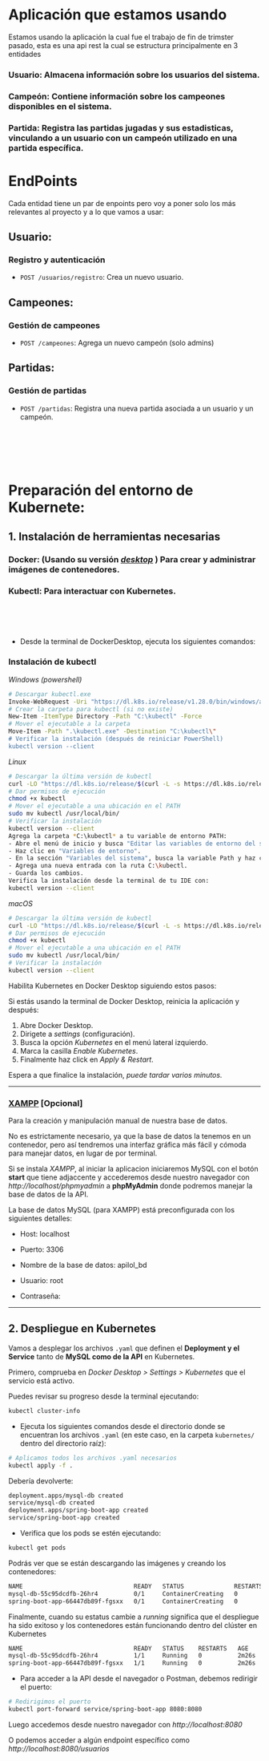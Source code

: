 # Aplicación que estamos usando

Estamos usando la aplicación la cual fue el trabajo de fin de trimster pasado, esta es una api rest la cual se estructura principalmente en 3 entidades 

### **Usuario**: Almacena información sobre los usuarios del sistema.
### **Campeón**: Contiene información sobre los campeones disponibles en el sistema.
### **Partida**: Registra las partidas jugadas y sus estadisticas, vinculando a un usuario con un campeón utilizado en una partida específica.

# EndPoints

Cada entidad tiene un par de enpoints pero voy a poner solo los más relevantes al proyecto y a lo que vamos a usar:

## Usuario:

### Registro y autenticación
- `POST /usuarios/registro`: Crea un nuevo usuario.

## Campeones:

### Gestión de campeones
- `POST /campeones`: Agrega un nuevo campeón (solo admins)


## Partidas:

### Gestión de partidas
- `POST /partidas`: Registra una nueva partida asociada a un usuario y un campeón.


<br>
<br>
<br>
<br>

# Preparación del entorno de Kubernete:

## 1. Instalación de herramientas necesarias

### Docker: (Usando su versión [*desktop*](https://www.docker.com/products/docker-desktop/) ) Para crear y administrar imágenes de contenedores.

### Kubectl: Para interactuar con Kubernetes.
<br>
<br>
<br>

* Desde la terminal de DockerDesktop, ejecuta los siguientes comandos: 


### Instalación de kubectl

*Windows (powershell)*

```bash
# Descargar kubectl.exe
Invoke-WebRequest -Uri "https://dl.k8s.io/release/v1.28.0/bin/windows/amd64/kubectl.exe" -OutFile "kubectl.exe"
# Crear la carpeta para kubectl (si no existe)
New-Item -ItemType Directory -Path "C:\kubectl" -Force
# Mover el ejecutable a la carpeta
Move-Item -Path ".\kubectl.exe" -Destination "C:\kubectl\"
# Verificar la instalación (después de reiniciar PowerShell)
kubectl version --client
```

*Linux*

```bash
# Descargar la última versión de kubectl
curl -LO "https://dl.k8s.io/release/$(curl -L -s https://dl.k8s.io/release/stable.txt)/bin/linux/amd64/kubectl"
# Dar permisos de ejecución
chmod +x kubectl
# Mover el ejecutable a una ubicación en el PATH
sudo mv kubectl /usr/local/bin/
# Verificar la instalación
kubectl version --client
Agrega la carpeta *C:\kubectl* a tu variable de entorno PATH:
- Abre el menú de inicio y busca "Editar las variables de entorno del sistema".
- Haz clic en "Variables de entorno".
- En la sección "Variables del sistema", busca la variable Path y haz clic en "Editar".
- Agrega una nueva entrada con la ruta C:\kubectl.
- Guarda los cambios.
Verifica la instalación desde la terminal de tu IDE con:
kubectl version --client
```

*macOS*

```bash
# Descargar la última versión de kubectl
curl -LO "https://dl.k8s.io/release/$(curl -L -s https://dl.k8s.io/release/stable.txt)/bin/darwin/amd64/kubectl"
# Dar permisos de ejecución
chmod +x kubectl
# Mover el ejecutable a una ubicación en el PATH
sudo mv kubectl /usr/local/bin/
# Verificar la instalación
kubectl version --client

```
Habilita Kubernetes en Docker Desktop siguiendo estos pasos:

Si estás usando la terminal de Docker Desktop, reinicia la aplicación y después: 

1. Abre Docker Desktop.
2. Dirigete a *settings* (configuración).
3. Busca la opción *Kubernetes* en el menú lateral izquierdo.
4. Marca la casilla *Enable Kubernetes*.
5. Finalmente haz click en *Apply & Restart*.

Espera a que finalice la instalación, *puede tardar varios minutos.*

---

### [XAMPP](https://www.apachefriends.org/es/index.html) [Opcional]

Para la creación y manipulación manual de nuestra base de datos. 

No es estrictamente necesario, ya que la base de datos la tenemos en un contenedor, pero así tendremos una interfaz gráfica más fácil y cómoda para manejar datos, en lugar de por terminal.

Si se instala *XAMPP*, al iniciar la aplicacion iniciaremos MySQL con el botón **start** que tiene adjaccente y accederemos desde nuestro navegador con *http://localhost/phpmyadmin* a **phpMyAdmin** donde podremos manejar la base de datos de la API.


La base de datos MySQL (para XAMPP) está preconfigurada con los siguientes detalles:

* Host: localhost

* Puerto: 3306

* Nombre de la base de datos: apilol_bd

* Usuario: root

* Contraseña:

---

## 2. Despliegue en Kubernetes

Vamos a desplegar los archivos `.yaml` que definen el **Deployment y el Service** tanto de **MySQL como de la API** en Kubernetes.

Primero, comprueba en *Docker Desktop > Settings > Kubernetes* que el servicio está activo.

Puedes revisar su progreso desde la terminal ejecutando:

```bash
kubectl cluster-info
```

* Ejecuta los siguientes comandos desde el directorio donde se encuentran los archivos `.yaml` (en este caso, en la carpeta `kubernetes/` dentro del directorio raíz):

```bash
# Aplicamos todos los archivos .yaml necesarios 
kubectl apply -f .
```

Debería devolverte:

```bash
deployment.apps/mysql-db created
service/mysql-db created
deployment.apps/spring-boot-app created
service/spring-boot-app created
```

* Verifica que los pods se estén ejecutando:

```bash
kubectl get pods
```

Podrás ver que se están descargando las imágenes y creando los contenedores:

```bash
NAME                               READY   STATUS              RESTARTS   AGE
mysql-db-55c95dcdfb-26hr4          0/1     ContainerCreating   0          39s
spring-boot-app-66447db89f-fgsxx   0/1     ContainerCreating   0          39s
```

Finalmente, cuando su estatus cambie a *running* significa que el despliegue ha sido exitoso y los contenedores están funcionando dentro del clúster en Kubernetes

```bash
NAME                               READY   STATUS    RESTARTS   AGE
mysql-db-55c95dcdfb-26hr4          1/1     Running   0          2m26s
spring-boot-app-66447db89f-fgsxx   1/1     Running   0          2m26s
```
* Para acceder a la API desde el navegador o Postman, debemos redirigir el puerto:

```bash
# Redirigimos el puerto
kubectl port-forward service/spring-boot-app 8080:8080
```
Luego accedemos desde nuestro navegador con *http://localhost:8080*

O podemos acceder a algún endpoint específico como *http://localhost:8080/usuarios*